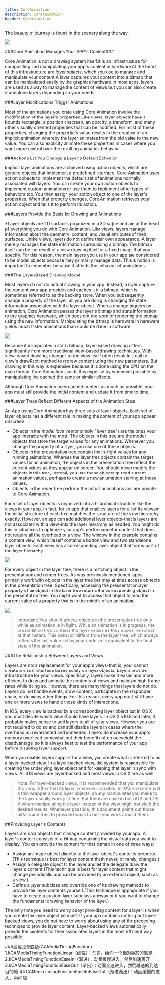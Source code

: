```yaml
---
title: CoreAnimation
description: CoreAnimation
header: CoreAnimation
---
```


The beauty of journey is found in the scenery along the way.

![](https://jeremy1221.github.io/img/CoreAnimation/coreanimation.png)

###Core Animation Manages Your APP's Content###

Core Animation is not a drawing system itself.It is an infrastructure for compositing and manipulating your app's content in hardware.At the heart of this infrastructure are *layer objects*, which you use to manage and manipulate your content.A layer captures your content into a bitmap that can be manipulated easily by the graphics hardware.In most apps, layers are used as a way to manage the content of views but you can also create standalone layers depending on your needs.

###Layer Modifications Trigger Animations

Most of the animations you crate using Core Animation involve the modification of the layer's properties.Like views, layer objects have a bounds rectangle, a position onscreen, an opacity, a transform, and many other visually-oriented properties that can be modified. For most of these properties, changing the propertie's value results in the creation of an implicit animation whereby the layer animates from the old value to the new value. You can also explicity animate these properties in cases where you want more control over the resulting animation behavior.

###Actions Let You Change a Layer's Default Behvaior

Implicit layer animations are archieved using action objects, which are geneirc objects that implement a predefined interface. Core Animation uses action obhects to implement the default set of animations normally associated with layers. You can create your own action objects to implement custom animations or use them to implement other types of behaviors too. You then assign your action object to one of the layer's properties. When that property changes, Core Animation retrieves your action object and tells it to perform its action.

###Layers Provide the Basis for Drawing and Animations

*Layer objects are 2D surfaces prganized in a 3D sa[ce and are at the heart pf everything you do with Core Animation. Like views, layers manage information about the geometry, content, and visual attributes of their surfaces. Unlike views, layers do not define their own appearance. A layer merely manages the state information surrounding a bitmap. The bitmap itself can be the result of a view drawing itself or a fixed image that you specify. For this reason, the main layers you use in your app are considered to be model objects because they primarily manage data. This is notion is important to remember because it affects the behavior of animations.

###The Layer-Based Drawing Model

Most layers do not do actual drawing in your app. Instead, a layer capture the content your app provides and caches it in a bitmap, which is sometimes referred to as the backing store. When you subsequently change a property of the layer, all you are doing is changing the state information associated with the layer object. When a change triggers an animation, Core Animation passes the layer's bitmap and state information to the graphics hareware, which does not the work of rendering the bitmap using the new information. Manipulating the bitmap is hardware in hareware yields much faster animations than could be done in software.

![](https://Jeremy1221.github.io/img/coreanimation/basics_layer_rendering.png)

Because it manipulates a static bitmap, layer-based drawing differs significantly from more traditional view-based drawing techniques. With view-based drawing, changes to the view itself often result in a call to view's drawRect: method to redraw content using the new parameters. But drawing in this way is expensive because it is done using the CPU on the main thread. Core Animation avoids this expense by whenever possible by manipulating the cached the same or similar effects.

Although Core Animation uses cached content as much as possible, your app must still provide the initial content and update it from time to time.

###Layer Trees Reflect Different Aspects of the Animation State

An App using Core Animation has three sets of layer objects. Each set of layer objects has a different role in making the content of your app appear onscreen:

* Objects in the *model laye tree*(or simply "layer tree") are the ones your app interacts with the most. The objects in this tree are the model objects that store the target values for any animations. Whenever you change the property of a layer, you use one of these objects.
* Objects in the presentation tree contain the in-fight values for any running animations, Whereas the layer tree objects contain the target values for an animation, the objects in the presentation tree reflect the current values as they appear on screen. You should never modify the objects in this tree, Instead, you use these objects tp read current animation values, perhaps to create a new aniumation starting at those values.
* Objects in the reder tree perform the actual animations and are private to Core Animation.

Each set of layer objects is organized into a hirarchical structure like the views in your app. In fact, for an app that enables layers for all of its viewsm the initial structure of each tree matches the structure of the view hierarchy exactly. Hpwever, an app can add additional layer objects-that is layers are not associated with a view-into the layer hierarchy as nedded. You might do this in situations to optimize your app's performancefor content that does not require all the overhead of a view. The window in the example contains a content view, which iteself contains a button view and two standalone layer objects. Each view has a corresponding layer object that forms part of the layer hierarchy.

![](https://jeremy1221.github.io/img/CoreAnimation/sublayer_hierarchy.png)

For every object in the layer tree, there is a matching object in the presentatiuon and render trees. As was previously mentioned, apps primarily work with objects in the layer tree but may at tines access obhects in the presentation tree. Specifically, accessing the pressentation:ayer property of an object in the layer tree returns the corresponding object in the persentation tree. You might want to access that object to read the current value of a property that is in the middle of an animation.

![](https://jeremy1221.github.io/img/CoreAnimation/sublayer_hierarchies.png)

> Important: You should access objects in the presentation tree only while an animation is in flgiht. While an animation is in progress, the presentation tree contains the layer values as they appear onscreen at that instant. This behavior differs from the layer tree, which always reflects the last value set by your code an is equivalent to the final state of the animation.


###The Relationship Between Layers and Views

Layers are not a replacement for your app's views-that is, your cannot create a visual interface based solely on layer objects. Layers provide infrastructure for your views. Specifically, layers make it easier and more efficient to draw and animate the contents of views and maintain high frame rates while doing so. However, there are many things that layers do not do. Layers do not handle events, draw content, participate in the responder chain, or do many other things. For this reason, every app must still have one or more views to handle those kinds of interactions.

In iOS, every view is backed by a corresponding layer object but in OS X you must decide which view should have layers. In OS X v10.8 and later, it probably makes sense to add layers to all of your views. However you are not required to do so and can still disalbe layers in cases where the overhead is unwarranted and unneeded. Layers do increase your app's memory overhead somewhat but their benefits often outweight the disadvantage, so it is always best to test the performance of your app before disabling layer support.

When you enable layers support for a view, you create what is referred to as a layer-backed view. In a layer-backed view, the system is responsible for creating the underlying layer object and for keeping that layer in sync with views. All iOS views are layer-backed and most views in OS X are as well.

> Note: For layer-backed views, it is recommended that you manipulate the view, rather that its layer, whenever possible. In iOS, views are just a thin wrapper around layer objects, so any manipulates you make to the layer usually work just fine. But there are case in both iOS and OS X where manipulating the layer instead of the view might not yield the desired results. Whenever possible, this document points out those pitfalls and tries to provided ways to help you work around them.

##Providing Layer's Contents

Layers are data objects that manage content provided by your app. A layer's content consists of a bitmap containing the visual data you want to display. You can provide the content for that bitmap in one of three ways:

* Assign an image object directly to the layer object's contents property.(This technique is best for layer content thath never, or raraly, changes.)
* Assign a delegate object to the layer and let the delegate draw the layer's content.(This technique is best for layer content that might change periodicallu and can be provided by an external object, such as a view.)
* Define a ;ayer subclass and override one of its drawing methods to provide the layer contents yourself.(This technique is appropriate if you have to create a custom layer subclass anyway or if you want to change the fundamental drawing behavior of the layer.)

The only time you need to worry aboyt providing content for a layer is when you create the layer object yourself. If your app contains nothing but layer-backed views, you do not have to worry about using any of the preceding techniqes to provide layer content. Layer-backed views automatically provide the contents for their associated layers in the most efficient way possible.

###速度控制函数(CAMediaTimingFunction)
1.kCAMediaTimingFunctionLinear（线性）：匀速，给你一个相对静态的感觉
2.kCAMediaTimingFunctionEaseIn（渐进）：动画缓慢进入，然后加速离开
3.kCAMediaTimingFunctionEaseOut（渐出）：动画全速进入，然后减速的到达目的地
4.kCAMediaTimingFunctionEaseInEaseOut（渐进渐出）：动画缓慢的进入，中间加